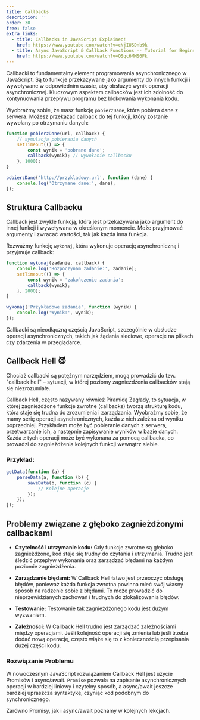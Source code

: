 ```yaml
---
title: Callbacks
description: ''
order: 30
free: false
extra_links:
  - title: Callbacks in JavaScript Explained!
    href: https://www.youtube.com/watch?v=cNjIUSDnb9k
  - title: Async JavaScript & Callback Functions -- Tutorial for Beginners
    href: https://www.youtube.com/watch?v=QSqc6MMS6Fk
---
```


Callbacki to fundamentalny element programowania asynchronicznego w JavaScript. Są to funkcje przekazywane jako argumenty do innych funkcji i wywoływane w odpowiednim czasie, aby obsłużyć wynik operacji asynchronicznej. Kluczowym aspektem callbacków jest ich zdolność do kontynuowania przepływu programu bez blokowania wykonania kodu.

Wyobraźmy sobie, że masz funkcję `pobierzDane`, która pobiera dane z serwera. Możesz przekazać callback do tej funkcji, który zostanie wywołany po otrzymaniu danych:

```javascript
function pobierzDane(url, callback) {
	// symulacja pobierania danych
	setTimeout(() => {
		const wynik = 'pobrane dane';
		callback(wynik); // wywołanie callbacku
	}, 1000);
}

pobierzDane('http://przykladowy.url', function (dane) {
	console.log('Otrzymane dane:', dane);
});
```

## Struktura Callbacku

Callback jest zwykle funkcją, która jest przekazywana jako argument do innej funkcji i wywoływana w określonym momencie. Może przyjmować argumenty i zwracać wartości, tak jak każda inna funkcja.

Rozważmy funkcję `wykonaj`, która wykonuje operację asynchroniczną i przyjmuje callback:

```javascript
function wykonaj(zadanie, callback) {
	console.log('Rozpoczynam zadanie:', zadanie);
	setTimeout(() => {
		const wynik = 'zakończenie zadania';
		callback(wynik);
	}, 2000);
}

wykonaj('Przykładowe zadanie', function (wynik) {
	console.log('Wynik:', wynik);
});
```

Callbacki są nieodłączną częścią JavaScript, szczególnie w obsłudze operacji asynchronicznych, takich jak żądania sieciowe, operacje na plikach czy zdarzenia w przeglądarce.

## Callback Hell 😈

Chociaż callbacki są potężnym narzędziem, mogą prowadzić do tzw. "callback hell" – sytuacji, w której poziomy zagnieżdżenia callbacków stają się niezrozumiałe.

Callback Hell, często nazywany również Piramidą Zagłady, to sytuacja, w której zagnieżdżone funkcje zwrotne (callbacks) tworzą strukturę kodu, która staje się trudna do zrozumienia i zarządzania. Wyobraźmy sobie, że mamy serię operacji asynchronicznych, każda z nich zależna od wyniku poprzedniej. Przykładem może być pobieranie danych z serwera, przetwarzanie ich, a następnie zapisywanie wyników w bazie danych. Każda z tych operacji może być wykonana za pomocą callbacka, co prowadzi do zagnieżdżenia kolejnych funkcji wewnątrz siebie.

### Przykład:

```javascript
getData(function (a) {
	parseData(a, function (b) {
		saveData(b, function (c) {
			// Kolejne operacje
		});
	});
});
```

## Problemy związane z głęboko zagnieżdżonymi callbackami

- **Czytelność i utrzymanie kodu:** Gdy funkcje zwrotne są głęboko zagnieżdżone, kod staje się trudny do czytania i utrzymania. Trudno jest śledzić przepływ wykonania oraz zarządzać błędami na każdym poziomie zagnieżdżenia.

- **Zarządzanie błędami:** W Callback Hell łatwo jest przeoczyć obsługę błędów, ponieważ każda funkcja zwrotna powinna mieć swój własny sposób na radzenie sobie z błędami. To może prowadzić do nieprzewidzianych zachowań i trudnych do zlokalizowania błędów.

- **Testowanie:** Testowanie tak zagnieżdżonego kodu jest dużym wyzwaniem.

- **Zależności:** W Callback Hell trudno jest zarządzać zależnościami między operacjami. Jeśli kolejność operacji się zmienia lub jeśli trzeba dodać nową operację, często wiąże się to z koniecznością przepisania dużej części kodu.

### Rozwiązanie Problemu

W nowoczesnym JavaScript rozwiązaniem Callback Hell jest użycie Promisów i async/await. `Promise` pozwala na zapisanie asynchronicznych operacji w bardziej liniowy i czytelny sposób, a async/await jeszcze bardziej upraszcza syntaktykę, czyniąc kod podobnym do synchronicznego.

Zarówno Promisy, jak i async/await poznamy w kolejnych lekcjach.

